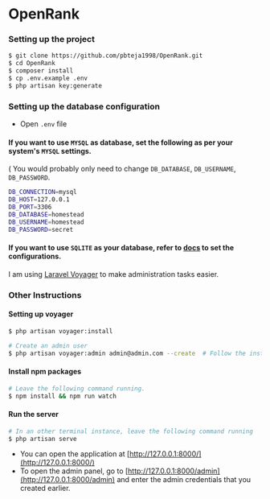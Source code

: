 # OpenRank


### Setting up the project
```bash
$ git clone https://github.com/pbteja1998/OpenRank.git
$ cd OpenRank
$ composer install
$ cp .env.example .env
$ php artisan key:generate
```

### Setting up the database configuration
- Open `.env` file

#### If you want to use `MYSQL` as database, set the following as per your system's `MYSQL` settings. 
( You would probably only need to change `DB_DATABASE`, `DB_USERNAME`, `DB_PASSWORD`.
```bash
DB_CONNECTION=mysql
DB_HOST=127.0.0.1
DB_PORT=3306
DB_DATABASE=homestead
DB_USERNAME=homestead
DB_PASSWORD=secret
```

#### If you want to use `SQLITE` as your database, refer to [docs](https://laravel.com/docs/5.7/database) to set the configurations.

I am using [Laravel Voyager](https://laravelvoyager.com/) to make administration tasks easier.

### Other Instructions

#### Setting up voyager
```bash
$ php artisan voyager:install

# Create an admin user
$ php artisan voyager:admin admin@admin.com --create  # Follow the instructions to set name and password of admin
```

#### Install npm packages
```bash
# Leave the following command running.
$ npm install && npm run watch
```

#### Run the server
```bash
# In an other terminal instance, leave the following command running
$ php artisan serve
```

- You can open the application at [http://127.0.0.1:8000/](http://127.0.0.1:8000/)
- To open the admin panel, go to [http://127.0.0.1:8000/admin](http://127.0.0.1:8000/admin) and enter the admin credentials that you created earlier.
